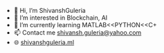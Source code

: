 - 👋 Hi, I’m ShivanshGuleria
- 👀 I’m interested in Blockchain, AI
- 🌱 I’m currently learning MATLAB<<PYTHON<<C+
- 📫 Contact me shivansh.guleria@yahoo.com
- 🌐 [shivanshguleria.ml](https://shivanshguleria.ml)

